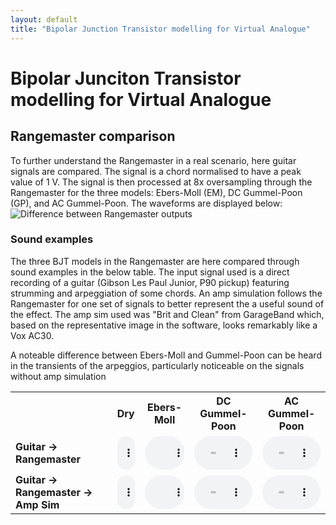 ```yaml
---
layout: default
title: "Bipolar Junction Transistor modelling for Virtual Analogue"
---
```

# Bipolar Junciton Transistor modelling for Virtual Analogue

## Rangemaster comparison

To further understand the Rangemaster in a real scenario, here guitar signals are compared. The signal is a chord normalised to have a peak value of 1 V. The signal is then processed at 8x oversampling through the Rangemaster for the three models: Ebers-Moll (EM), DC Gummel-Poon (GP), and AC Gummel-Poon. The waveforms are displayed below:
![Difference between Rangemaster outputs](../../images/bjt-modelling/rm-diff.png)

### Sound examples

The three BJT models in the Rangemaster are here compared through sound examples in the below table. The input signal used is a direct recording of a guitar (Gibson Les Paul Junior, P90 pickup) featuring strumming and arpeggiation of some chords. An amp simulation follows the Rangemaster for one set of signals to better represent the a useful sound of the effect. The amp sim used was "Brit and Clean" from GarageBand which, based on the representative image in the software, looks remarkably like a Vox AC30.

A noteable difference between Ebers-Moll and Gummel-Poon can be heard in the transients of the arpeggios, particularly noticeable on the signals without amp simulation

<table style="width:100%; table-layout: fixed">
  <tr>
    <th></th>
    <th>Dry</th>
    <th>Ebers-Moll</th>
    <th>DC Gummel-Poon</th>
    <th>AC Gummel-Poon</th>
  </tr>
  <tr>
    <td style="font-weight: bold;">Guitar -> Rangemaster</td>
    <td>
      <audio controls style="width: 100%; text-align: center; vertical-align: middle;">
        <source src="{{ site.baseurl }}/audio/bjt/direct/ChordsPicking.wav" type="audio/wav">
      Your browser does not support the audio element.
      </audio>
    </td>
    <td>
      <audio controls style="width: 100%; text-align: center; vertical-align: middle;">
        <source src="{{ site.baseurl }}/audio/bjt/direct/ebers-moll_ChordsPicking.wav" type="audio/wav">
      Your browser does not support the audio element.
      </audio>
    </td>
    <td>
      <audio controls style="width: 100%; text-align: center; vertical-align: middle;">
        <source src="{{ site.baseurl }}/audio/bjt/direct/full_ChordsPicking.wav" type="audio/wav">
      Your browser does not support the audio element.
      </audio>
    </td>
    <td>
      <audio controls style="width: 100%; text-align: center; vertical-align: middle;">
        <source src="{{ site.baseurl }}/audio/bjt/direct/dynamic_ChordsPicking.wav" type="audio/wav">
      Your browser does not support the audio element.
      </audio>
    </td>
  </tr>
  <tr>
    <td style="font-weight: bold;">Guitar -> Rangemaster -> Amp Sim</td>
    <td>
      <audio controls style="width: 100%; text-align: center; vertical-align: middle;">
        <source src="{{ site.baseurl }}/audio/bjt/sim/ChordsPicking.wav" type="audio/wav">
      Your browser does not support the audio element.
      </audio>
    </td>
    <td>
      <audio controls style="width: 100%; text-align: center; vertical-align: middle;">
        <source src="{{ site.baseurl }}/audio/bjt/sim/ebers-moll_ChordsPicking.wav" type="audio/wav">
      Your browser does not support the audio element.
      </audio>
    </td>
    <td>
      <audio controls style="width: 100%; text-align: center; vertical-align: middle;">
        <source src="{{ site.baseurl }}/audio/bjt/sim/full_ChordsPicking.wav" type="audio/wav">
      Your browser does not support the audio element.
      </audio>
    </td>
    <td>
      <audio controls style="width: 100%; text-align: center; vertical-align: middle;">
        <source src="{{ site.baseurl }}/audio/bjt/sim/dynamic_ChordsPicking.wav" type="audio/wav">
      Your browser does not support the audio element.
      </audio>
    </td>
  </tr>
</table>

